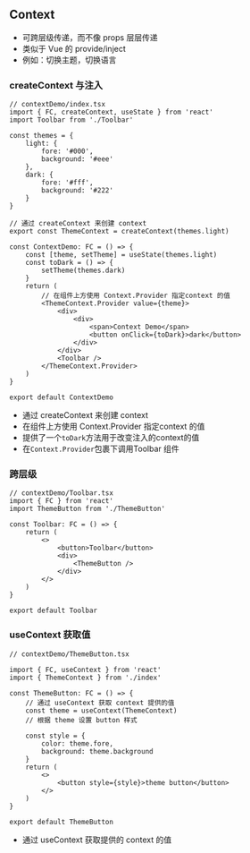 ## Context
- 可跨层级传递，而不像 props 层层传递
- 类似于 Vue 的 provide/inject
- 例如：切换主题，切换语言

### createContext 与注入

```
// contextDemo/index.tsx
import { FC, createContext, useState } from 'react'
import Toolbar from './Toolbar'

const themes = {
    light: {
        fore: '#000',
        background: '#eee'
    },
    dark: {
        fore: '#fff',
        background: '#222'
    }
}

// 通过 createContext 来创建 context
export const ThemeContext = createContext(themes.light)

const ContextDemo: FC = () => {
    const [theme, setTheme] = useState(themes.light)
    const toDark = () => {
        setTheme(themes.dark)
    }
    return (
        // 在组件上方使用 Context.Provider 指定context 的值
        <ThemeContext.Provider value={theme}>
            <div>
                <div>
                    <span>Context Demo</span>
                    <button onClick={toDark}>dark</button>
                </div>
            </div>
            <Toolbar />
        </ThemeContext.Provider>
    )
}

export default ContextDemo

```

- 通过 createContext 来创建 context
- 在组件上方使用 Context.Provider 指定context 的值
- 提供了一个`toDark`方法用于改变注入的context的值
- 在`Context.Provider`包裹下调用Toolbar 组件

### 跨层级

```
// contextDemo/Toolbar.tsx
import { FC } from 'react'
import ThemeButton from './ThemeButton'

const Toolbar: FC = () => {
    return (
        <>
            <button>Toolbar</button>
            <div>
                <ThemeButton />
            </div>
        </>
    )
}

export default Toolbar
```

### useContext 获取值

```
// contextDemo/ThemeButton.tsx

import { FC, useContext } from 'react'
import { ThemeContext } from './index'

const ThemeButton: FC = () => {
    // 通过 useContext 获取 context 提供的值
    const theme = useContext(ThemeContext)
    // 根据 theme 设置 button 样式
    
    const style = {
        color: theme.fore,
        background: theme.background
    }
    return (
        <>
            <button style={style}>theme button</button>
        </>
    )
}

export default ThemeButton
```

- 通过 useContext 获取提供的 context 的值


